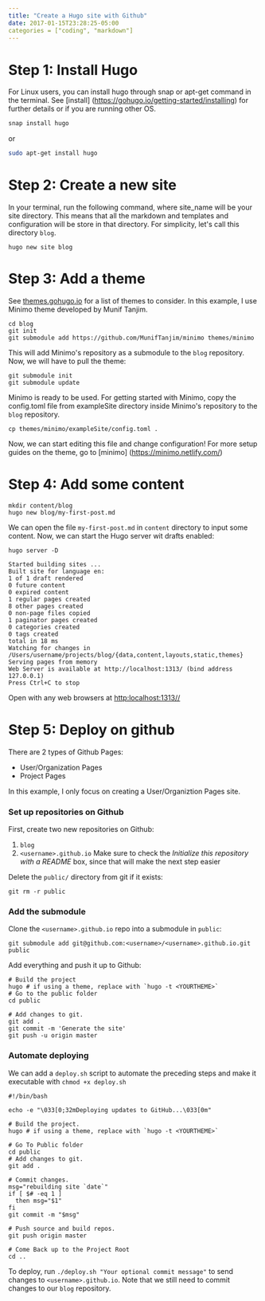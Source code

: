 ```yaml
---
title: "Create a Hugo site with Github"
date: 2017-01-15T23:28:25-05:00
categories = ["coding", "markdown"]
---
```


# Step 1: Install Hugo
For Linux users, you can install hugo through snap or apt-get command in the terminal. See [install] (https://gohugo.io/getting-started/installing) for further details or if you are running other OS. 

```bash
snap install hugo
```
or 
```bash
sudo apt-get install hugo
```

# Step 2: Create a new site

In your terminal, run the following command, where site_name will be your site directory. This means that all the markdown and templates and configuration will be store in that directory. For simplicity, let's call this directory `blog`.

```
hugo new site blog
```

# Step 3: Add a theme
See [themes.gohugo.io](https://themes.gohugo.io/) for a list of themes to consider. In this example, I use Minimo theme developed by Munif Tanjim.

```
cd blog
git init
git submodule add https://github.com/MunifTanjim/minimo themes/minimo
```
This will add Minimo's repository as a submodule to the `blog` repository. Now, we will have to pull the theme:

```
git submodule init
git submodule update
```
Minimo is ready to be used. For getting started with Minimo, copy the config.toml file from exampleSite directory inside Minimo's repository to the `blog` repository.
```
cp themes/minimo/exampleSite/config.toml .
```
Now, we can start editing this file and change configuration! For more setup guides on the theme, go to [minimo] (https://minimo.netlify.com/)

# Step 4: Add some content

```
mkdir content/blog
hugo new blog/my-first-post.md
```
We can open the file `my-first-post.md` in `content` directory to input some content. Now, we can start the Hugo server wit drafts enabled:

```
hugo server -D

Started building sites ...
Built site for language en:
1 of 1 draft rendered
0 future content
0 expired content
1 regular pages created
8 other pages created
0 non-page files copied
1 paginator pages created
0 categories created
0 tags created
total in 18 ms
Watching for changes in /Users/username/projects/blog/{data,content,layouts,static,themes}
Serving pages from memory
Web Server is available at http://localhost:1313/ (bind address 127.0.0.1)
Press Ctrl+C to stop

``` 
Open with any web browsers at <http:localhost:1313//>

# Step 5: Deploy on github
There are 2 types of Github Pages: 
* User/Organization Pages
* Project Pages

In this example, I only focus on creating a User/Organiztion Pages site. 

### Set up repositories on Github
First, create two new repositories on Github: <br/>
1. `blog` <br/>
2. `<username>.github.io` Make sure to check the _Initialize this repository with a README_ box, since that will make the next step easier

Delete the `public/` directory from git if it exists:

```
git rm -r public
```

### Add the submodule
Clone the `<username>.github.io` repo into a submodule in `public`:
```
git submodule add git@github.com:<username>/<username>.github.io.git public
```

Add everything and push it up to Github:


```
# Build the project
hugo # if using a theme, replace with `hugo -t <YOURTHEME>`
# Go to the public folder
cd public

# Add changes to git.
git add .
git commit -m 'Generate the site'
git push -u origin master
```

### Automate deploying
We can add a `deploy.sh` script to automate the preceding steps and make it executable with `chmod +x deploy.sh`

```
#!/bin/bash

echo -e "\033[0;32mDeploying updates to GitHub...\033[0m"

# Build the project.
hugo # if using a theme, replace with `hugo -t <YOURTHEME>`

# Go To Public folder
cd public
# Add changes to git.
git add .

# Commit changes.
msg="rebuilding site `date`"
if [ $# -eq 1 ]
  then msg="$1"
fi
git commit -m "$msg"

# Push source and build repos.
git push origin master

# Come Back up to the Project Root
cd ..
```

To deploy, run `./deploy.sh "Your optional commit message"` to send changes to `<username>.github.io`. Note that we still need to commit changes to our `blog` repository.